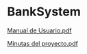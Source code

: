 # BankSystem

[Manual de Usuario.pdf](https://github.com/MatiOrtiz/BankSystem/files/10280258/Manual.de.Usuario.pdf)

[Minutas del proyecto.pdf](https://github.com/MatiOrtiz/BankSystem/files/10280262/Minutas.del.proyecto.pdf)

